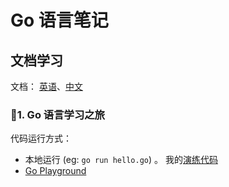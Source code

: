 # Go 语言笔记

## 文档学习

文档： [英语](https://golang.org/doc/)、[中文](http://zh-golang.appspot.com/doc/)

### 1. Go 语言学习之旅

代码运行方式：
* 本地运行 (eg: `go run hello.go`) 。
我的[演练代码](https://github.com/zssr/go/tour)
* [Go Playground](https://play.golang.org/)

